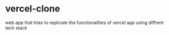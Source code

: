 # vercel-clone
web app that tries to replicate the functionalities of vercel app using diffrent tech stack
